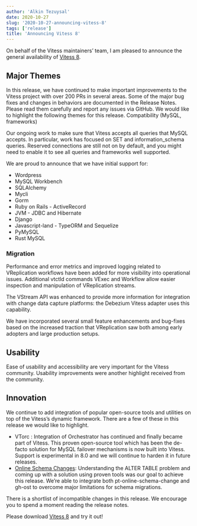 ```yaml
---
author: 'Alkin Tezuysal'
date: 2020-10-27
slug: '2020-10-27-announcing-vitess-8'
tags: ['release']
title: 'Announcing Vitess 8'
---
```

On behalf of the Vitess maintainers’ team, I am pleased to announce the general availability of [Vitess 8](https://github.com/vitessio/vitess/releases/tag/v8.0.0).

## Major Themes
In this release, we have continued to make important improvements to the Vitess project with over 200 PRs in several areas. Some of the major bug fixes and changes in behaviors are documented in the Release Notes. Please read them carefully and report any issues via GitHub. We would like to highlight the following themes for this release. 
Compatibility (MySQL, frameworks)

Our ongoing work to make sure that Vitess accepts all queries that MySQL accepts. In particular, work has focused on SET and information_schema queries. Reserved connections are still not on by default, and you might need to enable it to see all queries and frameworks well supported.

We are proud to announce that we have initial support for:
* Wordpress
* MySQL Workbench
* SQLAlchemy
* Mycli
* Gorm
* Ruby on Rails - ActiveRecord
* JVM - JDBC and Hibernate
* Django 
* Javascript-land -  TypeORM and Sequelize
* PyMySQL
* Rust MySQL

### Migration
Performance and error metrics and improved logging related to VReplication workflows have been added for more visibility into operational issues. Additional vtctld commands VExec and Workflow allow easier inspection and manipulation of VReplication streams. 

The VStream API was enhanced to provide more information for integration with change data capture platforms: the Debezium Vitess adapter uses this capability.

We have incorporated several small feature enhancements and bug-fixes based on the increased traction that VReplication saw both among early adopters and large production setups.

## Usability 
Ease of usability and accessibility are very important for the Vitess community. Usability improvements were another highlight received from the community. 

## Innovation
We continue to add integration of popular open-source tools and utilities on top of the Vitess’s dynamic framework. There are a few of these in this release we would like to highlight. 

* VTorc : Integration of Orchestrator has continued and finally became part of Vitess. This proven open-source tool which has been the de-facto solution for MySQL failover mechanisms is now built into Vitess. Support is experimental in 8.0 and we will continue to harden it in future releases.
* [Online Schema Changes](https://vitess.io/docs/user-guides/schema-changes/): Understanding the ALTER TABLE problem and coming up with a solution using proven tools was our goal to achieve this release. We’re able to integrate both pt-online-schema-change and gh-ost to overcome major limitations for schema migrations. 

There is a shortlist of incompatible changes in this release. We encourage you to spend a moment reading the release notes.

Please download [Vitess 8](https://github.com/vitessio/vitess/releases/tag/v8.0.0) and try it out!

